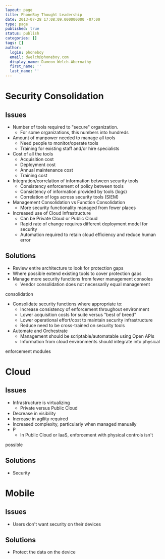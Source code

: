 ```yaml
---
layout: page
title: PhoneBoy Thought Leadership
date: 2013-07-28 17:08:09.000000000 -07:00
type: page
published: true
status: publish
categories: []
tags: []
author:
  login: phoneboy
  email: dwelch@phoneboy.com
  display_name: Dameon Welch-Abernathy
  first_name: ''
  last_name: ''
---
```

# Security Consolidation

## Issues

* Number of tools required to "secure" organization.
    * For some organizations, this numbers into hundreds
* Amount of manpower needed to manage all tools
    * Need people to monitor/operate tools
    * Training for existing staff and/or hire specialists
* Cost of all the tools
    * Acquisition cost
    * Deployment cost
    * Annual maintenance cost
    * Training cost
* Integration/correlation of information between security tools
    * Consistency enforcement of policy between tools
    * Consistency of information provided by tools (logs)
    * Correlation of logs across security tools (SIEM)
* Management Consolidation vs Function Consolidation
    * More security functionality managed from fewer places
* Increased use of Cloud Infrastructure 
    * Can be Private Cloud or Public Cloud
    * Rapid rate of change requires different deployment model for security
    * Automation required to retain cloud efficiency and reduce human error

## Solutions

* Review entire architecture to look for protection gaps
* Where possible extend existing tools to cover protection gaps
* Manage more security functions from fewer management consoles
    * Vendor consolidation does not necessarily equal management 

consolidation
* Consolidate security functions where appropriate to: 
    * Increase consistency of enforcement throughout environment
    * Lower acquisition costs for suite versus "best of breed"
    * Lower operational effort/cost to maintain security infrastructure
    * Reduce need to be cross-trained on security tools
* Automate and Orchestrate
    * Management should be scriptable/automatable using Open APIs
    * Information from cloud environments should integrate into physical 

enforcement modules

# Cloud

## Issues

* Infrastructure is virtualizing
    * Private versus Public Cloud
* Decrease in visibility
* Increase in agility required 
* Increased complexity, particularly when managed manually
* P
    * In Public Cloud or IaaS, enforcement with physical controls isn't 

possible

## Solutions

* Security 

# Mobile

## Issues

* Users don't want security on their devices

## Solutions

* Protect the data on the device

